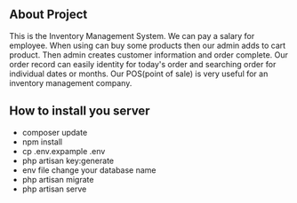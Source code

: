 

## About Project

This is the Inventory Management System. We can pay a salary for employee. When using can buy some products then our admin adds to cart product. Then admin creates customer information and order complete. Our order record can easily identity for today's order and searching order for individual dates or months. Our POS(point of sale) is very useful for an inventory management company.


## How to install you server

  - composer update
  - npm install
  - cp .env.expample .env
  - php artisan key:generate
  - env file change your database name
  - php artisan migrate
  - php artisan serve


